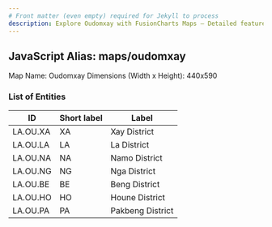 ```yaml
---
# Front matter (even empty) required for Jekyll to process
description: Explore Oudomxay with FusionCharts Maps – Detailed features for seamless integration. Try now & enhance your data visualization today! 
---
```


## JavaScript Alias: maps/oudomxay

Map Name: Oudomxay
Dimensions (Width x Height): 440x590

### List of Entities

ID | Short label | Label
---|---|---|
LA.OU.XA|XA|Xay District
LA.OU.LA|LA|La District
LA.OU.NA|NA|Namo District
LA.OU.NG|NG|Nga District
LA.OU.BE|BE|Beng District
LA.OU.HO|HO|Houne District
LA.OU.PA|PA|Pakbeng District
